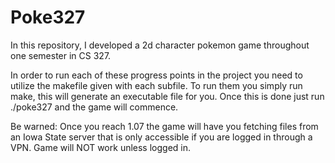# Poke327
In this repository, I developed a 2d character pokemon game throughout one semester in CS 327.

In order to run each of these progress points in the project you need to utilize the makefile given with each subfile.
To run them you simply run make, this will generate an executable file for you.
Once this is done just run ./poke327 and the game will commence.

Be warned: Once you reach 1.07 the game will have you fetching files from an Iowa State server that is only accessible if you are logged in through a VPN. Game will NOT work unless logged in.
